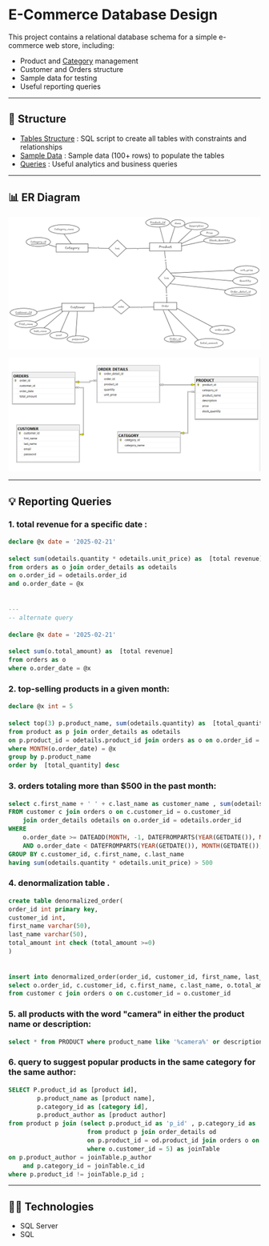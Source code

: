 # E-Commerce Database Design

This project contains a relational database schema for a simple e-commerce web store, including:

- Product and <u>Category</u> management
- Customer and Orders structure
- Sample data for testing
- Useful reporting queries
---
## 📂 Structure

- [Tables Structure](schema/tables_structure.sql) : SQL script to create all tables with constraints and relationships
- [Sample Data](schema/sample_data.sql) : Sample data (100+ rows) to populate the tables
- [Queries](reporting_queries/) : Useful analytics and business queries
---
## 📊 ER Diagram

![Conceptual Data Model](diagrams/ERD.png)

![Conceptual Data Model](diagrams/schema.png)

---
## 💡 Reporting Queries

### 1. total revenue for a specific date :
```sql
declare @x date = '2025-02-21'

select sum(odetails.quantity * odetails.unit_price) as  [total revenue]
from orders as o join order_details as odetails
on o.order_id = odetails.order_id
and o.order_date = @x


---
-- alternate query 

declare @x date = '2025-02-21'

select sum(o.total_amount) as  [total revenue]
from orders as o 
where o.order_date = @x
```

### 2.  top-selling products in a given month:
```sql
declare @x int = 5

select top(3) p.product_name, sum(odetails.quantity) as  [total_quantity]
from product as p join order_details as odetails
on p.product_id = odetails.product_id join orders as o on o.order_id = odetails.order_id 
where MONTH(o.order_date) = @x
group by p.product_name
order by  [total_quantity] desc
```

### 3. orders totaling more than $500 in the past month:
```sql
select c.first_name + ' ' + c.last_name as customer_name , sum(odetails.quantity * odetails.unit_price) as [total_order_amount]
FROM customer c join orders o on c.customer_id = o.customer_id
	join order_details odetails on o.order_id = odetails.order_id
WHERE 
    o.order_date >= DATEADD(MONTH, -1, DATEFROMPARTS(YEAR(GETDATE()), MONTH(GETDATE()), 1))
    AND o.order_date < DATEFROMPARTS(YEAR(GETDATE()), MONTH(GETDATE()), 1)
GROUP BY c.customer_id, c.first_name, c.last_name
having sum(odetails.quantity * odetails.unit_price) > 500
```

### 4. denormalization table .
```sql
create table denormalized_order(
order_id int primary key,
customer_id int,
first_name varchar(50),
last_name varchar(50),
total_amount int check (total_amount >=0)
)


insert into denormalized_order(order_id, customer_id, first_name, last_name, total_amount)
select o.order_id, c.customer_id, c.first_name, c.last_name, o.total_amount
from customer c join orders o on c.customer_id = o.customer_id
```

### 5. all products with the word "camera" in either the product name or description:
```sql
select * from PRODUCT where product_name like '%camera%' or description like '%camera%';
```

### 6. query to suggest popular products in the same category for the same author:
```sql
SELECT P.product_id as [product id],
        p.product_name as [product name],
        p.category_id as [category id],
        p.product_author as [product author]
from product p join (select p.product_id as 'p_id' , p.category_id as 'c_id' , p.product_author 'p_author'
                      from product p join order_details od
                      on p.product_id = od.product_id join orders o on o.order_id = od.order_id
                      where o.customer_id = 5) as joinTable
on p.product_author = joinTable.p_author
    and p.category_id = joinTable.c_id 
where p.product_id != joinTable.p_id ;
```
---
## 👨‍💻 Technologies
- SQL Server 
- SQL
